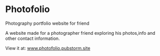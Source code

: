 # Photofolio
Photography  portfolio website for friend


A website made for a photographer friend exploring his photos,info and other contact information.

View it at: www.photofolio.pubstorm.site
